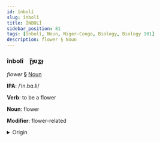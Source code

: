 ```yaml
---
id: înbolî
slug: înbolî
title: ÎNBOLÎ
sidebar_position: 81
tags: [înbolî, Noun, Niger-Congo, Biology, Biology 101]
description: flower § Noun
---
```


### înbolî&emsp;<span kind="abugida">ɽ̃ɟʋʓɟ</span>

*flower* **§** [Noun](../../tags/Noun)

**IPA**: /ˈin.bɑ.li/

**Verb**: to be a flower

**Noun**: flower

**Modifier**: flower-related

<details>
    <summary>Origin</summary>
    Zulu ímbali /ímbaːli/<br/>
    <em>Niger-Congo Language Family</em>
</details>